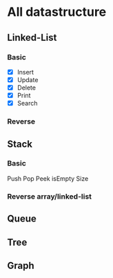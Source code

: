 # All datastructure
## Linked-List
### Basic
- [X] Insert
- [X] Update
- [X] Delete
- [X] Print
- [X] Search
### Reverse
## Stack
### Basic
Push
Pop
Peek
isEmpty
Size
### Reverse array/linked-list
###
## Queue
## Tree
## Graph